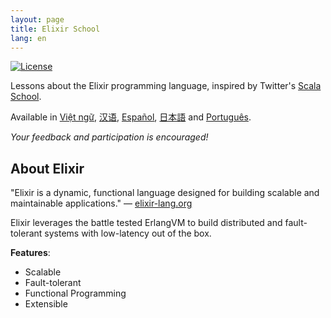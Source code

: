 ```yaml
---
layout: page
title: Elixir School
lang: en
---
```


[![License](http://img.shields.io/badge/license-MIT-brightgreen.svg)](http://opensource.org/licenses/MIT)

Lessons about the Elixir programming language, inspired by Twitter's [Scala School](http://twitter.github.io/scala_school/).

Available in [Việt ngữ][vi], [汉语][cn], [Español][es], [日本語][jp] and [Português][pt].

[cn]: https://elixirschool.com/cn/
[es]: https://elixirschool.com/es/
[jp]: https://elixirschool.com/jp/
[pt]: https://elixirschool.com/pt/
[pt]: https://elixirschool.com/pt/
[vi]: https://elixirschool.com/vi/

_Your feedback and participation is encouraged!_

## About Elixir

"Elixir is a dynamic, functional language designed for building scalable and maintainable applications." — [elixir-lang.org](http://elixir-lang.org/)

Elixir leverages the battle tested ErlangVM to build distributed and fault-tolerant systems with low-latency out of the box.

__Features__:

+ Scalable
+ Fault-tolerant
+ Functional Programming
+ Extensible
